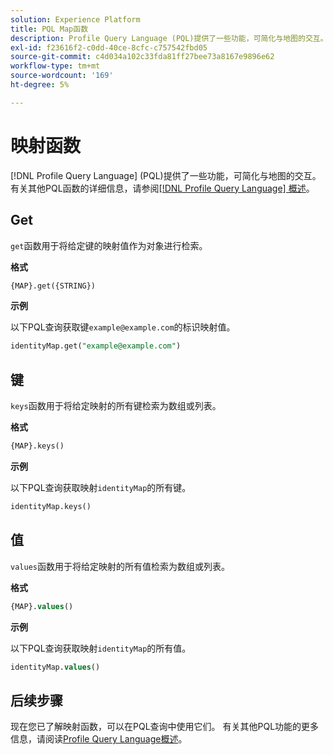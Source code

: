 ```yaml
---
solution: Experience Platform
title: PQL Map函数
description: Profile Query Language (PQL)提供了一些功能，可简化与地图的交互。
exl-id: f23616f2-c0dd-40ce-8cfc-c757542fbd05
source-git-commit: c4d034a102c33fda81ff27bee73a8167e9896e62
workflow-type: tm+mt
source-wordcount: '169'
ht-degree: 5%

---
```


# 映射函数

[!DNL Profile Query Language] (PQL)提供了一些功能，可简化与地图的交互。 有关其他PQL函数的详细信息，请参阅[[!DNL Profile Query Language] 概述](./overview.md)。

## Get

`get`函数用于将给定键的映射值作为对象进行检索。

**格式**

```sql
{MAP}.get({STRING})
```

**示例**

以下PQL查询获取键`example@example.com`的标识映射值。

```sql
identityMap.get("example@example.com")
```

## 键

`keys`函数用于将给定映射的所有键检索为数组或列表。

**格式**

```sql
{MAP}.keys()
```

**示例**

以下PQL查询获取映射`identityMap`的所有键。

```sql
identityMap.keys()
```

## 值

`values`函数用于将给定映射的所有值检索为数组或列表。

**格式**

```sql
{MAP}.values()
```

**示例**

以下PQL查询获取映射`identityMap`的所有值。

```sql
identityMap.values()
```

## 后续步骤

现在您已了解映射函数，可以在PQL查询中使用它们。 有关其他PQL功能的更多信息，请阅读[Profile Query Language概述](./overview.md)。
